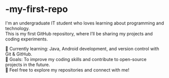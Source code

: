 # -my-first-repo
I'm an undergraduate IT student who loves learning about programming and technology.  
This is my first GitHub repository, where I’ll be sharing my projects and coding experiments.  

🌱 Currently learning: Java, Android development, and version control with Git & GitHub.  
🎯 Goals: To improve my coding skills and contribute to open-source projects in the future.  
💬 Feel free to explore my repositories and connect with me!
